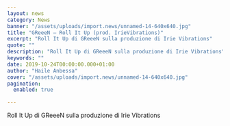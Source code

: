 ```yaml
---
layout: news
category: News
banner: "/assets/uploads/import.news/unnamed-14-640x640.jpg"
title: "GReeeN – Roll It Up (prod. IrieVibrations)"
excerpt: "Roll It Up di GReeeN sulla produzione di Irie Vibrations"
quote: ""
description: "Roll It Up di GReeeN sulla produzione di Irie Vibrations"
keywords: ""
date: 2019-10-24T00:00:00.000+01:00
author: "Haile Anbessa"
cover: "/assets/uploads/import.news/unnamed-14-640x640.jpg"
pagination:
  enabled: true

---
```


Roll It Up di GReeeN sulla produzione di Irie Vibrations